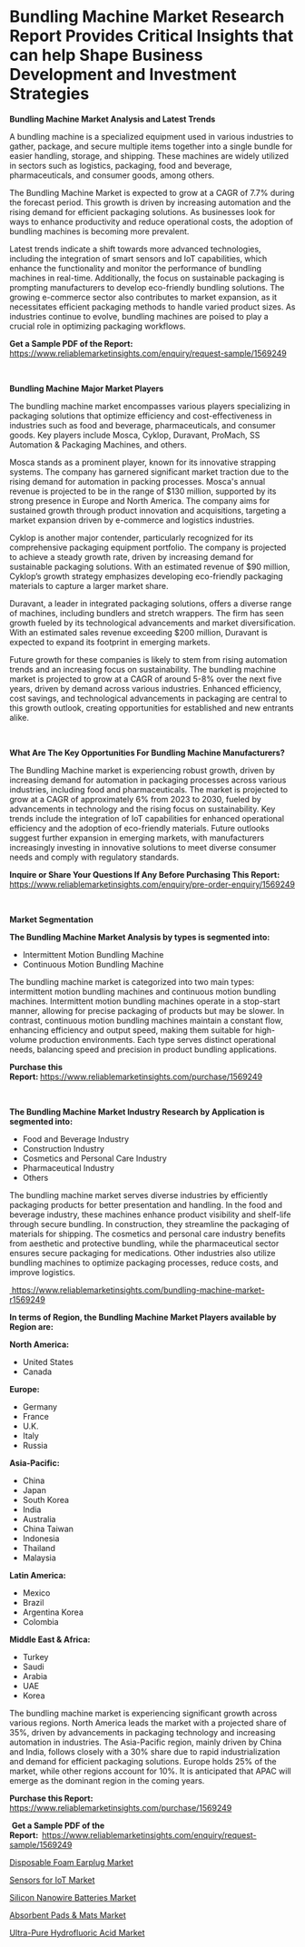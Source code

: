 <p><h1>Bundling Machine Market Research Report Provides Critical Insights that can help Shape Business Development and Investment Strategies</h1></p><p><strong>Bundling Machine Market Analysis and Latest Trends</strong></p>
<p><p>A bundling machine is a specialized equipment used in various industries to gather, package, and secure multiple items together into a single bundle for easier handling, storage, and shipping. These machines are widely utilized in sectors such as logistics, packaging, food and beverage, pharmaceuticals, and consumer goods, among others. </p><p>The Bundling Machine Market is expected to grow at a CAGR of 7.7% during the forecast period. This growth is driven by increasing automation and the rising demand for efficient packaging solutions. As businesses look for ways to enhance productivity and reduce operational costs, the adoption of bundling machines is becoming more prevalent. </p><p>Latest trends indicate a shift towards more advanced technologies, including the integration of smart sensors and IoT capabilities, which enhance the functionality and monitor the performance of bundling machines in real-time. Additionally, the focus on sustainable packaging is prompting manufacturers to develop eco-friendly bundling solutions. The growing e-commerce sector also contributes to market expansion, as it necessitates efficient packaging methods to handle varied product sizes. As industries continue to evolve, bundling machines are poised to play a crucial role in optimizing packaging workflows.</p></p>
<p><strong>Get a Sample PDF of the Report:&nbsp;</strong> <a href="https://www.reliablemarketinsights.com/enquiry/request-sample/1569249?utm_campaign=1622&utm_medium=2&utm_source=Github&utm_content=ia&utm_term=14102024&utm_id=bundling-machine">https://www.reliablemarketinsights.com/enquiry/request-sample/1569249</a></p>
<p>&nbsp;</p>
<p><strong>Bundling Machine Major Market Players</strong></p>
<p><p>The bundling machine market encompasses various players specializing in packaging solutions that optimize efficiency and cost-effectiveness in industries such as food and beverage, pharmaceuticals, and consumer goods. Key players include Mosca, Cyklop, Duravant, ProMach, SS Automation & Packaging Machines, and others.</p><p>Mosca stands as a prominent player, known for its innovative strapping systems. The company has garnered significant market traction due to the rising demand for automation in packing processes. Mosca's annual revenue is projected to be in the range of $130 million, supported by its strong presence in Europe and North America. The company aims for sustained growth through product innovation and acquisitions, targeting a market expansion driven by e-commerce and logistics industries.</p><p>Cyklop is another major contender, particularly recognized for its comprehensive packaging equipment portfolio. The company is projected to achieve a steady growth rate, driven by increasing demand for sustainable packaging solutions. With an estimated revenue of $90 million, Cyklop’s growth strategy emphasizes developing eco-friendly packaging materials to capture a larger market share.</p><p>Duravant, a leader in integrated packaging solutions, offers a diverse range of machines, including bundlers and stretch wrappers. The firm has seen growth fueled by its technological advancements and market diversification. With an estimated sales revenue exceeding $200 million, Duravant is expected to expand its footprint in emerging markets.</p><p>Future growth for these companies is likely to stem from rising automation trends and an increasing focus on sustainability. The bundling machine market is projected to grow at a CAGR of around 5-8% over the next five years, driven by demand across various industries. Enhanced efficiency, cost savings, and technological advancements in packaging are central to this growth outlook, creating opportunities for established and new entrants alike.</p></p>
<p>&nbsp;</p>
<p><strong>What Are The Key Opportunities For Bundling Machine Manufacturers?</strong></p>
<p><p>The Bundling Machine market is experiencing robust growth, driven by increasing demand for automation in packaging processes across various industries, including food and pharmaceuticals. The market is projected to grow at a CAGR of approximately 6% from 2023 to 2030, fueled by advancements in technology and the rising focus on sustainability. Key trends include the integration of IoT capabilities for enhanced operational efficiency and the adoption of eco-friendly materials. Future outlooks suggest further expansion in emerging markets, with manufacturers increasingly investing in innovative solutions to meet diverse consumer needs and comply with regulatory standards.</p></p>
<p><strong>Inquire or Share Your Questions If Any Before Purchasing This Report:</strong> <a href="https://www.reliablemarketinsights.com/enquiry/pre-order-enquiry/1569249?utm_campaign=1622&utm_medium=2&utm_source=Github&utm_content=ia&utm_term=14102024&utm_id=bundling-machine">https://www.reliablemarketinsights.com/enquiry/pre-order-enquiry/1569249</a></p>
<p>&nbsp;</p>
<p><strong>Market Segmentation</strong></p>
<p><strong>The Bundling Machine Market Analysis by types is segmented into:</strong></p>
<p><ul><li>Intermittent Motion Bundling Machine</li><li>Continuous Motion Bundling Machine</li></ul></p>
<p><p>The bundling machine market is categorized into two main types: intermittent motion bundling machines and continuous motion bundling machines. Intermittent motion bundling machines operate in a stop-start manner, allowing for precise packaging of products but may be slower. In contrast, continuous motion bundling machines maintain a constant flow, enhancing efficiency and output speed, making them suitable for high-volume production environments. Each type serves distinct operational needs, balancing speed and precision in product bundling applications.</p></p>
<p><strong>Purchase this Report:&nbsp;</strong><a href="https://www.reliablemarketinsights.com/purchase/1569249?utm_campaign=1622&utm_medium=2&utm_source=Github&utm_content=ia&utm_term=14102024&utm_id=bundling-machine">https://www.reliablemarketinsights.com/purchase/1569249</a></p>
<p>&nbsp;</p>
<p><strong>The Bundling Machine Market Industry Research by Application is segmented into:</strong></p>
<p><ul><li>Food and Beverage Industry</li><li>Construction Industry</li><li>Cosmetics and Personal Care Industry</li><li>Pharmaceutical Industry</li><li>Others</li></ul></p>
<p><p>The bundling machine market serves diverse industries by efficiently packaging products for better presentation and handling. In the food and beverage industry, these machines enhance product visibility and shelf-life through secure bundling. In construction, they streamline the packaging of materials for shipping. The cosmetics and personal care industry benefits from aesthetic and protective bundling, while the pharmaceutical sector ensures secure packaging for medications. Other industries also utilize bundling machines to optimize packaging processes, reduce costs, and improve logistics.</p></p>
<p><a href="https://www.reliablemarketinsights.com/bundling-machine-market-r1569249?utm_campaign=1622&utm_medium=2&utm_source=Github&utm_content=ia&utm_term=14102024&utm_id=bundling-machine">&nbsp;https://www.reliablemarketinsights.com/bundling-machine-market-r1569249</a></p>
<p><strong>In terms of Region, the Bundling Machine Market Players available by Region are:</strong></p>
<p>
    <p> <strong> North America: </strong>
        <ul>
            <li>United States</li>
            <li>Canada</li>
        </ul>
        </p> 
    <p> <strong> Europe: </strong>
        <ul>
            <li>Germany</li>
            <li>France</li>
            <li>U.K.</li>
            <li>Italy</li>
            <li>Russia</li>
        </ul>
        </p> 
    <p> <strong> Asia-Pacific: </strong>
        <ul>
            <li>China</li>
            <li>Japan</li>
            <li>South Korea</li>
            <li>India</li>
            <li>Australia</li>
            <li>China Taiwan</li>
            <li>Indonesia</li>
            <li>Thailand</li>
            <li>Malaysia</li>
        </ul>
        </p> 
    <p> <strong> Latin America: </strong>
        <ul>
            <li>Mexico</li>
            <li>Brazil</li>
            <li>Argentina Korea</li>
            <li>Colombia</li>
        </ul>
        </p> 
    <p> <strong> Middle East & Africa: </strong>
        <ul>
            <li>Turkey</li>
            <li>Saudi</li>
            <li>Arabia</li>
            <li>UAE</li>
            <li>Korea</li>
        </ul>
    </p>
    </p>
<p><p>The bundling machine market is experiencing significant growth across various regions. North America leads the market with a projected share of 35%, driven by advancements in packaging technology and increasing automation in industries. The Asia-Pacific region, mainly driven by China and India, follows closely with a 30% share due to rapid industrialization and demand for efficient packaging solutions. Europe holds 25% of the market, while other regions account for 10%. It is anticipated that APAC will emerge as the dominant region in the coming years.</p></p>
<p><strong>Purchase this Report: </strong><a href="https://www.reliablemarketinsights.com/purchase/1569249?utm_campaign=1622&utm_medium=2&utm_source=Github&utm_content=ia&utm_term=14102024&utm_id=bundling-machine">https://www.reliablemarketinsights.com/purchase/1569249</a></p>
<p>&nbsp;<strong>Get a Sample PDF of the Report:&nbsp;&nbsp;</strong><a href="https://www.reliablemarketinsights.com/enquiry/request-sample/1569249?utm_campaign=1622&utm_medium=2&utm_source=Github&utm_content=ia&utm_term=14102024&utm_id=bundling-machine">https://www.reliablemarketinsights.com/enquiry/request-sample/1569249</a></p>
<p><strong></strong></p>
<p><p><a href="https://www.linkedin.com/pulse/insights-disposable-foam-earplug-market-players-size-geographical-yodjf?trk=public_post_embed_feed-article-content&utm_campaign=1622&utm_medium=2&utm_source=Github&utm_content=ia&utm_term=14102024&utm_id=bundling-machine">Disposable Foam Earplug Market</a></p><p><a href="https://www.linkedin.com/pulse/global-sensors-iot-market-opportunities-forecast-period-from-aiqdc?utm_campaign=1622&utm_medium=2&utm_source=Github&utm_content=ia&utm_term=14102024&utm_id=bundling-machine">Sensors for IoT Market</a></p><p><a href="https://www.linkedin.com/pulse/global-silicon-nanowire-batteries-market-focus-application-end-use-0ihlc?utm_campaign=1622&utm_medium=2&utm_source=Github&utm_content=ia&utm_term=14102024&utm_id=bundling-machine">Silicon Nanowire Batteries Market</a></p><p><a href="https://www.linkedin.com/pulse/navigating-global-absorbent-pads-mats-market-from-trends-strategy-soxqf?trk=public_post_embed_feed-article-content&utm_campaign=1622&utm_medium=2&utm_source=Github&utm_content=ia&utm_term=14102024&utm_id=bundling-machine">Absorbent Pads & Mats Market</a></p><p><a href="https://www.linkedin.com/pulse/ultra-pure-hydrofluoric-acid-market-shifts-strategic-analysis-dkivf?trk=public_post_embed_feed-article-content&utm_campaign=1622&utm_medium=2&utm_source=Github&utm_content=ia&utm_term=14102024&utm_id=bundling-machine">Ultra-Pure Hydrofluoric Acid Market</a></p></p>